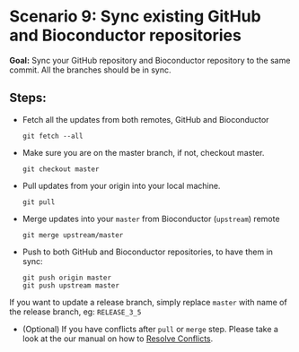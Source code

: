 # Scenario 9: Sync existing GitHub and Bioconductor repositories

**Goal:** Sync your GitHub repository and Bioconductor repository to the same commit. All the branches should be in sync.

## Steps:

*   Fetch all the updates from both remotes, GitHub and Bioconductor

    ```
    git fetch --all
    ```

*   Make sure you are on the master branch, if not, checkout master.

    ```
    git checkout master
    ```

*   Pull updates from your origin into your local machine.

    ```
    git pull
    ```

*   Merge updates into your `master` from Bioconductor (`upstream`) remote

    ```
    git merge upstream/master
    ```

*   Push to both GitHub and Bioconductor repositories, to have them in sync:

    ```
    git push origin master
    git push upstream master
    ```

If you want to update a release branch, simply replace `master` with name of the release branch, eg: `RELEASE_3_5`

*   (Optional) If you have conflicts after `pull` or `merge` step. Please take a look at the our manual on how to [Resolve Conflicts][].

[Resolve Conflicts]: scenario-5-resolve-conflicts.md
